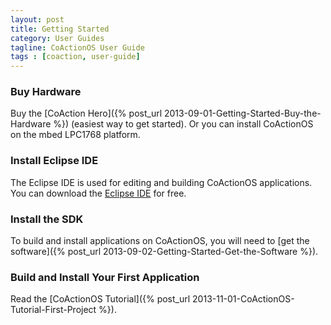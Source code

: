 ```yaml
---
layout: post
title: Getting Started
category: User Guides
tagline: CoActionOS User Guide
tags : [coaction, user-guide]
---
```


### Buy Hardware

Buy the [CoAction Hero]({% post_url 2013-09-01-Getting-Started-Buy-the-Hardware %}) (easiest way to get started). Or
you can install CoActionOS on the mbed LPC1768 platform.

###  Install Eclipse IDE

The Eclipse IDE is used for editing and building CoActionOS applications.  You 
can download the [Eclipse IDE](http://www.eclipse.org/cdt/downloads.php) for free.

###  Install the SDK

To build and install applications on CoActionOS, you will need 
to [get the software]({% post_url 2013-09-02-Getting-Started-Get-the-Software %}).

###  Build and Install Your First Application

Read the [CoActionOS Tutorial]({% post_url 2013-11-01-CoActionOS-Tutorial-First-Project %}).
